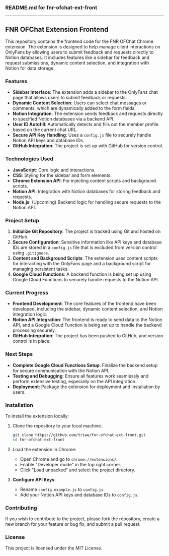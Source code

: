 ### README.md for **fnr-ofchat-ext-front**

---

## FNR OFChat Extension Frontend

This repository contains the frontend code for the FNR OFChat Chrome extension. The extension is designed to help manage client interactions on OnlyFans by allowing users to submit feedback and requests directly to Notion databases. It includes features like a sidebar for feedback and request submissions, dynamic content selection, and integration with Notion for data storage.

### Features

- **Sidebar Interface**: The extension adds a sidebar to the OnlyFans chat page that allows users to submit feedback or requests.
- **Dynamic Content Selection**: Users can select chat messages or comments, which are dynamically added to the form fields.
- **Notion Integration**: The extension sends feedback and requests directly to specified Notion databases via a backend API.
- **User ID Autofill**: Automatically detects and fills out the member profile based on the current chat URL.
- **Secure API Key Handling**: Uses a `config.js` file to securely handle Notion API keys and database IDs.
- **GitHub Integration**: The project is set up with GitHub for version control.

### Technologies Used

- **JavaScript**: Core logic and interactions.
- **CSS**: Styling for the sidebar and form elements.
- **Chrome Extension API**: For injecting content scripts and background scripts.
- **Notion API**: Integration with Notion databases for storing feedback and requests.
- **Node.js**: (Upcoming) Backend logic for handling secure requests to the Notion API.

### Project Setup

1. **Initialize Git Repository**: The project is tracked using Git and hosted on GitHub.
2. **Secure Configuration**: Sensitive information like API keys and database IDs are stored in a `config.js` file that is excluded from version control using `.gitignore`.
3. **Content and Background Scripts**: The extension uses content scripts for interacting with the OnlyFans page and a background script for managing persistent tasks.
4. **Google Cloud Functions**: A backend function is being set up using Google Cloud Functions to securely handle requests to the Notion API.

### Current Progress

- **Frontend Development**: The core features of the frontend have been developed, including the sidebar, dynamic content selection, and Notion integration logic.
- **Notion API Integration**: The frontend is ready to send data to the Notion API, and a Google Cloud Function is being set up to handle the backend processing securely.
- **GitHub Integration**: The project has been pushed to GitHub, and version control is in place.

### Next Steps

- **Complete Google Cloud Functions Setup**: Finalize the backend setup for secure communication with the Notion API.
- **Testing and Debugging**: Ensure all features work seamlessly and perform extensive testing, especially on the API integration.
- **Deployment**: Package the extension for deployment and installation by users.

### Installation

To install the extension locally:

1. Clone the repository to your local machine.
   ```bash
   git clone https://github.com/triwe/fnr-ofchat-ext-front.git
   cd fnr-ofchat-ext-front
   ```
2. Load the extension in Chrome:

   - Open Chrome and go to `chrome://extensions/`.
   - Enable "Developer mode" in the top right corner.
   - Click "Load unpacked" and select the project directory.

3. **Configure API Keys**:
   - Rename `config.example.js` to `config.js`.
   - Add your Notion API keys and database IDs to `config.js`.

### Contributing

If you wish to contribute to the project, please fork the repository, create a new branch for your feature or bug fix, and submit a pull request.

### License

This project is licensed under the MIT License.
